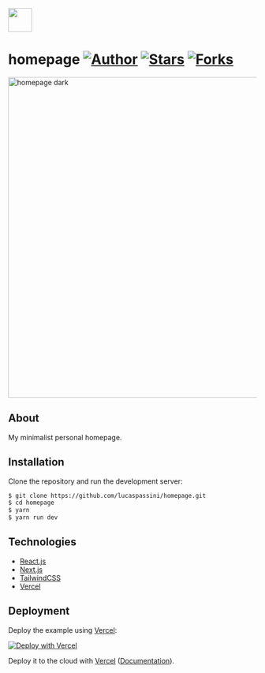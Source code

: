 
<img src="public/static/favicon/favicon.ico" width="48"/>
  
# homepage [![Author](https://img.shields.io/badge/author-lucaspassini-lightgrey)](https://github.com/lucaspassini) [![Stars](https://img.shields.io/github/stars/lucaspassini/react-meals?color=lightgrey)](https://github.com/lucaspassini/react-meals/stargazers) [![Forks](https://img.shields.io/github/forks/lucaspassini/react-meals?color=lightgrey)](https://github.com/lucaspassini/react-meals/network/members)

<img src="https://user-images.githubusercontent.com/47937044/202001095-6c28976e-d96c-4a7a-999a-69766d4b34cb.png" width="650" alt="homepage dark" />

## About

My minimalist personal homepage.

## Installation

Clone the repository and run the development server:

```bash
$ git clone https://github.com/lucaspassini/homepage.git
$ cd homepage
$ yarn
$ yarn run dev
```

## Technologies

- [React.js](https://beta.reactjs.org/)
- [Next.js](https://nextjs.org/docs/getting-started)
- [TailwindCSS](https://tailwindcss.com/)
- [Vercel](https://vercel.com/docs)

## Deployment

Deploy the example using [Vercel](https://vercel.com?utm_source=github&utm_medium=readme&utm_campaign=next-example):

[![Deploy with Vercel](https://vercel.com/button)](https://vercel.com/new/git/external?repository-url=https://github.com/vercel/next.js/tree/canary/examples/with-tailwindcss&project-name=with-tailwindcss&repository-name=with-tailwindcss)

Deploy it to the cloud with [Vercel](https://vercel.com/new?utm_source=github&utm_medium=readme&utm_campaign=next-example) ([Documentation](https://nextjs.org/docs/deployment)).
